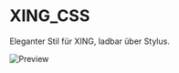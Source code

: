 # XING_CSS
Eleganter Stil für XING, ladbar über Stylus.

![Preview](http://www.thorsten-willert.de//images/xing.png)
